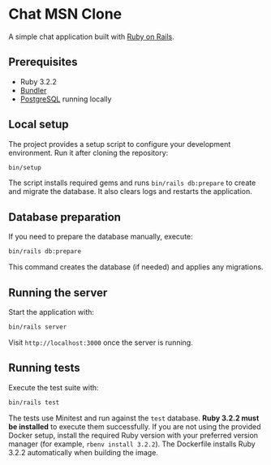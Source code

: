 # Chat MSN Clone

A simple chat application built with [Ruby on Rails](https://rubyonrails.org/).

## Prerequisites

- Ruby 3.2.2
- [Bundler](https://bundler.io/)
- [PostgreSQL](https://www.postgresql.org/) running locally

## Local setup

The project provides a setup script to configure your development environment.
Run it after cloning the repository:

```bash
bin/setup
```

The script installs required gems and runs `bin/rails db:prepare` to create and
migrate the database. It also clears logs and restarts the application.

## Database preparation

If you need to prepare the database manually, execute:

```bash
bin/rails db:prepare
```

This command creates the database (if needed) and applies any migrations.

## Running the server

Start the application with:

```bash
bin/rails server
```

Visit `http://localhost:3000` once the server is running.

## Running tests

Execute the test suite with:

```bash
bin/rails test
```

The tests use Minitest and run against the `test` database. **Ruby 3.2.2 must be
installed** to execute them successfully. If you are not using the provided
Docker setup, install the required Ruby version with your preferred version
manager (for example, `rbenv install 3.2.2`). The Dockerfile installs Ruby
3.2.2 automatically when building the image.
